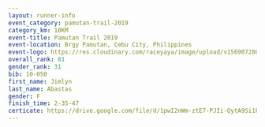```yaml
---
layout: runner-info 
event_category: pamutan-trail-2019 
category_km: 10KM 
event-title: Pamutan Trail 2019 
event-location: Brgy Pamutan, Cebu City, Philippines 
event-logo: https://res.cloudinary.com/raceyaya/image/upload/v1569072806/logo/pamutan-trail_d8abrj.jpg 
overall_rank: 81
gender_rank: 31
bib: 10-050
first_name: Jimlyn
last_name: Abastas
gender: F
finish_time: 2-35-47
certicate: https://drive.google.com/file/d/1pwI2nWm-ztE7-PJIi-QytA9Si1kS8sL-/view?usp=sharing
---
```

